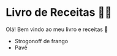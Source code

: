 # Livro de Receitas :man_cook:

Olá! Bem vindo ao meu livro e receitas :book:

- Strogonoff de frango
- Pavê
